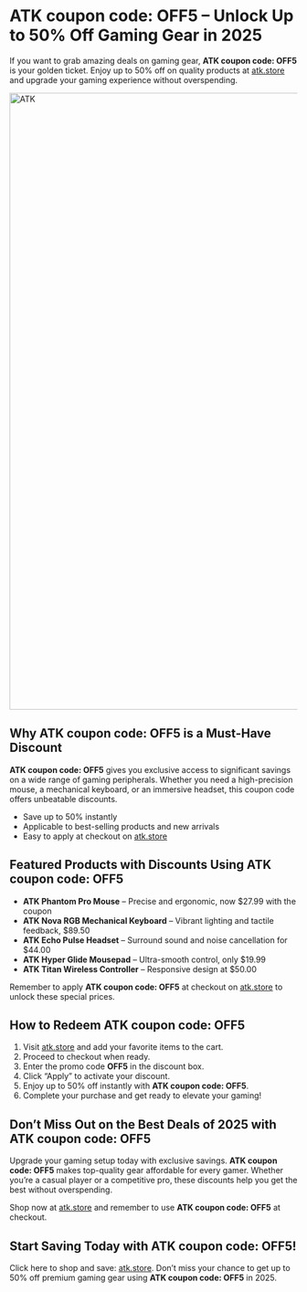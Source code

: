 <h1>ATK coupon code: OFF5 – Unlock Up to 50% Off Gaming Gear in 2025</h1>
<p>If you want to grab amazing deals on gaming gear, <strong>ATK coupon code: OFF5</strong> is your golden ticket. Enjoy up to 50% off on quality products at <a href="https://www.atk.store/?ref=getdiscount" target="_blank">atk.store</a> and upgrade your gaming experience without overspending.</p>
<section>
<img src="https://images.mirror-media.xyz/publication-images/qi95RlQ9WkppzJsSMtjQZ.png?height=315&width=630" alt="ATK" width="1080">
  <h2>Why <strong>ATK coupon code: OFF5</strong> is a Must-Have Discount</h2>
<p><strong>ATK coupon code: OFF5</strong> gives you exclusive access to significant savings on a wide range of gaming peripherals. Whether you need a high-precision mouse, a mechanical keyboard, or an immersive headset, this coupon code offers unbeatable discounts.</p>
<ul>
<li>Save up to 50% instantly</li>
<li>Applicable to best-selling products and new arrivals</li>
<li>Easy to apply at checkout on <a href="https://www.atk.store/?ref=getdiscount" target="_blank">atk.store</a></li>
</ul>
</section>
<section>
<h2>Featured Products with Discounts Using <strong>ATK coupon code: OFF5</strong></h2>
<ul>
<li><strong>ATK Phantom Pro Mouse</strong> – Precise and ergonomic, now $27.99 with the coupon</li>
<li><strong>ATK Nova RGB Mechanical Keyboard</strong> – Vibrant lighting and tactile feedback, $89.50</li>
<li><strong>ATK Echo Pulse Headset</strong> – Surround sound and noise cancellation for $44.00</li>
<li><strong>ATK Hyper Glide Mousepad</strong> – Ultra-smooth control, only $19.99</li>
<li><strong>ATK Titan Wireless Controller</strong> – Responsive design at $50.00</li>
</ul>
<p>Remember to apply <strong>ATK coupon code: OFF5</strong> at checkout on <a href="https://www.atk.store/?ref=getdiscount" target="_blank">atk.store</a> to unlock these special prices.</p>
</section>
<section>
<h2>How to Redeem <strong>ATK coupon code: OFF5</strong></h2>
<ol>
<li>Visit <a href="https://www.atk.store/?ref=getdiscount" target="_blank">atk.store</a> and add your favorite items to the cart.</li>
<li>Proceed to checkout when ready.</li>
<li>Enter the promo code <strong>OFF5</strong> in the discount box.</li>
<li>Click “Apply” to activate your discount.</li>
<li>Enjoy up to 50% off instantly with <strong>ATK coupon code: OFF5</strong>.</li>
<li>Complete your purchase and get ready to elevate your gaming!</li>
</ol>
</section>
<section>
<h2>Don’t Miss Out on the Best Deals of 2025 with <strong>ATK coupon code: OFF5</strong></h2>
<p>Upgrade your gaming setup today with exclusive savings. <strong>ATK coupon code: OFF5</strong> makes top-quality gear affordable for every gamer. Whether you’re a casual player or a competitive pro, these discounts help you get the best without overspending.</p>
<p>Shop now at <a href="https://www.atk.store/?ref=getdiscount" target="_blank">atk.store</a> and remember to use <strong>ATK coupon code: OFF5</strong> at checkout.</p>
</section>
<footer>
<h2>Start Saving Today with <strong>ATK coupon code: OFF5</strong>!</h2>
<p>Click here to shop and save: <a href="https://www.atk.store/?ref=getdiscount" target="_blank">atk.store</a>. Don’t miss your chance to get up to 50% off premium gaming gear using <strong>ATK coupon code: OFF5</strong> in 2025.</p>
</footer>
</body>
</html>
